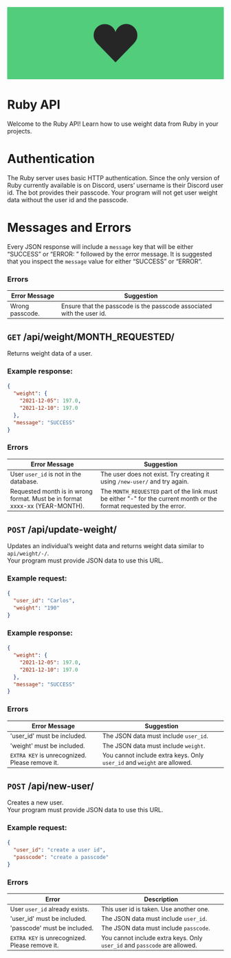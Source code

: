 <img src="./.github/ruby-banner.png">

# Ruby API
Welcome to the Ruby API! Learn how to use weight data from Ruby in your projects.

# Authentication
The Ruby server uses basic HTTP authentication. Since the only version of Ruby currently available is on Discord, users’
username is their Discord user id. The bot provides their passcode. Your program will not get user weight data without the user id and the passcode.
# Messages and Errors
Every JSON response will include a `message` key that will be either “SUCCESS” or “ERROR: ” followed by the error 
message. It is suggested that you inspect the `message` value for either “SUCCESS” or “ERROR”.

### Errors

|Error Message|Suggestion|
|---|---|
|Wrong passcode.|Ensure that the passcode is the passcode associated with the user id.|

## `GET` /api/weight/MONTH_REQUESTED/
Returns weight data of a user.

### Example response:
```json
{
  "weight": {
    "2021-12-05": 197.0,
    "2021-12-10": 197.0
  },
  "message": "SUCCESS"
}
```

### Errors

|Error Message|Suggestion|
|-----|-----|
|User `user_id` is not in the database.| The user does not exist. Try creating it using `/new-user/` and try again. |
|Requested month is in wrong format. Must be in format xxxx-xx (YEAR-MONTH).|The `MONTH_REQUESTED` part of the link must be either "-" for the current month or the format requested by the error.|

## `POST` /api/update-weight/
Updates an individual’s weight data and returns weight data similar to `api/weight/-/`.
<br>
Your program must provide JSON data to use this URL.

### Example request:
```json
{
  "user_id": "Carlos",
  "weight": "190"
}
```

### Example response:
```json
{
  "weight": {
    "2021-12-05": 197.0,
    "2021-12-10": 197.0
  },
  "message": "SUCCESS"
}
```

### Errors

|Error Message|Suggestion|
|-----|-----|
|'user_id' must be included.|The JSON data must include `user_id`.|
|'weight' must be included.|The JSON data must include `weight`.|
|`EXTRA KEY` is unrecognized. Please remove it.|You cannot include extra keys. Only `user_id` and `weight` are allowed.|

## `POST` /api/new-user/
Creates a new user.<br>
Your program must provide JSON data to use this URL.

### Example request:
```json
{
  "user_id": "create a user id",
  "passcode": "create a passcode"
}
```

### Errors

|Error|Description|
|-----|------|
|User `user_id` already exists.|This user id is taken. Use another one.|
|'user_id' must be included.|The JSON data must include `user_id`.|
|'passcode' must be included.|The JSON data must include `passcode`.|
|`EXTRA KEY` is unrecognized. Please remove it.|You cannot include extra keys. Only `user_id` and `passcode` are allowed.|